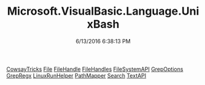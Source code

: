 ﻿---
title: Microsoft.VisualBasic.Language.UnixBash
date: 6/13/2016 6:38:13 PM
---

[CowsayTricks](T-Microsoft.VisualBasic.Language.UnixBash.CowsayTricks.html)
[File](T-Microsoft.VisualBasic.Language.UnixBash.File.html)
[FileHandle](T-Microsoft.VisualBasic.Language.UnixBash.FileHandle.html)
[FileHandles](T-Microsoft.VisualBasic.Language.UnixBash.FileHandles.html)
[FileSystemAPI](T-Microsoft.VisualBasic.Language.UnixBash.FileSystemAPI.html)
[GrepOptions](T-Microsoft.VisualBasic.Language.UnixBash.GrepOptions.html)
[GrepRegx](T-Microsoft.VisualBasic.Language.UnixBash.GrepRegx.html)
[LinuxRunHelper](T-Microsoft.VisualBasic.Language.UnixBash.LinuxRunHelper.html)
[PathMapper](T-Microsoft.VisualBasic.Language.UnixBash.PathMapper.html)
[Search](T-Microsoft.VisualBasic.Language.UnixBash.Search.html)
[TextAPI](T-Microsoft.VisualBasic.Language.UnixBash.TextAPI.html)

